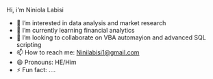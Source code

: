 Hi, i'm Niniola Labisi
- 👀 I’m interested in data analysis and market research
- 🌱 I’m currently learning financial analytics 
- 💞️ I’m looking to collaborate on VBA automayion and advanced SQL scripting
- 📫 How to reach me: Ninilabisi1@gmail.com
- 😄 Pronouns: HE/Him
- ⚡ Fun fact: ....

<!---
NiniLabisi/NiniLabisi is a ✨ special ✨ repository because its `README.md` (this file) appears on your GitHub profile.
You can click the Preview link to take a look at your changes.
--->
